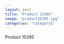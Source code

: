 ```yaml
---
layout: post
title: "Product 15395"
image: "product15395.jpg"
categories: "category1"
---
```

Product 15395
